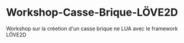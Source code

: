 # Workshop-Casse-Brique-LÖVE2D
Workshop sur la créetion d'un casse brique ne LUA avec le framework LÖVE2D
